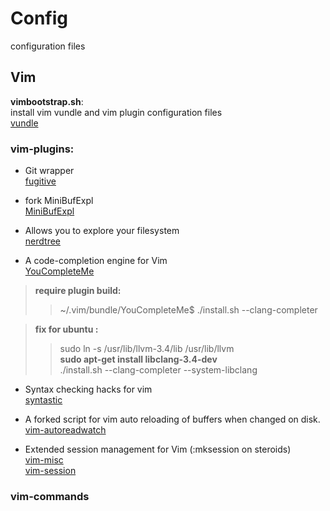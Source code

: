 # Config

configuration files

## Vim

**vimbootstrap.sh**:  
install vim vundle and vim plugin configuration files  
[vundle](https://github.com/gmarik/vundle)  

### vim-plugins:
* Git wrapper  
[fugitive](https://github.com/tpope/vim-fugitive)  

* fork MiniBufExpl  
[MiniBufExpl](https://github.com/fholgado/minibufexpl.vim) 

* Allows you to explore your filesystem  
[nerdtree](https://github.com/scrooloose/nerdtree)
  
* A code-completion engine for Vim  
[YouCompleteMe](https://github.com/Valloric/YouCompleteMe)
> **require plugin build:**  
>> ~/.vim/bundle/YouCompleteMe$ ./install.sh --clang-completer  

> **fix for ubuntu :**
>>   sudo ln -s /usr/lib/llvm-3.4/lib /usr/lib/llvm  
> **sudo apt-get install libclang-3.4-dev**  
> ./install.sh --clang-completer --system-libclang

* Syntax checking hacks for vim  
[syntastic](https://github.com/scrooloose/syntastic)

* A forked script for vim auto reloading of buffers when changed on disk.  
[vim-autoreadwatch](https://github.com/mutewinter/vim-autoreadwatch)

* Extended session management for Vim (:mksession on steroids)  
[vim-misc](https://github.com/vim-misc)  
[vim-session](https://github.com/xolox/vim-session)

### vim-commands